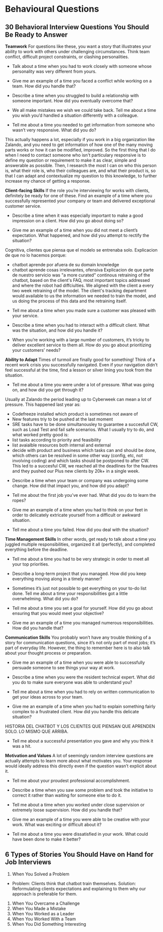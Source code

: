 # Behavioural Questions

## 30 Behavioral Interview Questions You Should Be Ready to Answer

**Teamwork**
For questions like these, you want a story that illustrates your ability to work with others under challenging circumstances. Think team conflict, difficult project constraints, or clashing personalities.

* Talk about a time when you had to work closely with someone whose personality was very different from yours.

* Give me an example of a time you faced a conflict while working on a team. How did you handle that?

* Describe a time when you struggled to build a relationship with someone important. How did you eventually overcome that?

* We all make mistakes we wish we could take back. Tell me about a time you wish you’d handled a situation differently with a colleague.

* Tell me about a time you needed to get information from someone who wasn’t very responsive. What did you do?

This actually happens a lot, especially if you work in a big organization like Zalando, and you need to get information of how one of the many moving parts works or how it can be modified, improved. So the first thing that I do when I need to contact someone who isn't particulary responsive is to define my question or requirement to make it as clear, simple and answerable as possible. Then, I research the most I can on who this person is, what their role is, who their colleagues are, and what their product is, so that I can adapt and contextualize my question to this knowledge, to further increase my chance of getting a response.


**Client-facing Skills**
If the role you’re interviewing for works with clients, definitely be ready for one of these. Find an example of a time where you successfully represented your company or team and delivered exceptional customer service.

* Describe a time when it was especially important to make a good impression on a client. How did you go about doing so?
  
* Give me an example of a time when you did not meet a client’s expectation. What happened, and how did you attempt to rectify the situation?

Cognitiva, clientes que piensa que el modelo se entrenaba solo.
Explicacion de que no lo hacemos porque:
 - chatbot aprende por afuera de su domain knowledge
 - chatbot aprende cosas irrelevantes, ofensiva
Explicacion de que parte de nuestro servicio was "a more curated" continous retraining of the chatbot, based on the client's FAQ, most important topics addressed and where the robot had diffciulties.
We aligned with the client a every two week retraining of the model. The client's tracking department would available to us the information we needed to train the model, and us doing the process of this data and the retraining itself.

* Tell me about a time when you made sure a customer was pleased with your service.

* Describe a time when you had to interact with a difficult client. What was the situation, and how did you handle it?
  
* When you’re working with a large number of customers, it’s tricky to deliver excellent service to them all. How do you go about prioritizing your customers’ needs?

**Ability to Adapt**
Times of turmoil are finally good for something! Think of a recent work crisis you successfully navigated. Even if your navigation didn’t feel successful at the time, find a lesson or silver lining you took from the situation.

* Tell me about a time you were under a lot of pressure. What was going on, and how did you get through it?

Usually at Zalando the period leading up to Cyberweek can mean a lot of pressure. This happened last year as:
- Codefreeze installed which product is sometimes not aware of
- New features triy to be pushed at the last moment
- SRE tasks have to be done simultanousley to guarantee a succesfull CW, such as Load Test and fail safe scenarios.
What I usually try to do, and what worked pretty good is:
- list tasks according to priority and feasibility
- list avaialble resources both internal and external
- decide with product and business which tasks can and should be done, which others can be resolved in some other way (config, etc, not involving coding) and which tasks should be postponed to after CW.
This led to a succesful CW, we reached all the deadlines for the feautres and they pushed our Plus new clients by 20k+ in a single week.

  
* Describe a time when your team or company was undergoing some change. How did that impact you, and how did you adapt?

* Tell me about the first job you’ve ever had. What did you do to learn the ropes?

* Give me an example of a time when you had to think on your feet in order to delicately extricate yourself from a difficult or awkward situation.
  
* Tell me about a time you failed. How did you deal with the situation?


**Time Management Skills**
In other words, get ready to talk about a time you juggled multiple responsibilities, organized it all (perfectly), and completed everything before the deadline.

* Tell me about a time you had to be very strategic in order to meet all your top priorities.

* Describe a long-term project that you managed. How did you keep everything moving along in a timely manner?

* Sometimes it’s just not possible to get everything on your to-do list done. Tell me about a time your responsibilities got a little overwhelming. What did you do?

* Tell me about a time you set a goal for yourself. How did you go about ensuring that you would meet your objective?

* Give me an example of a time you managed numerous responsibilities. How did you handle that?

**Communication Skills**
You probably won’t have any trouble thinking of a story for communication questions, since it’s not only part of most jobs; it’s part of everyday life. However, the thing to remember here is to also talk about your thought process or preparation.

* Give me an example of a time when you were able to successfully persuade someone to see things your way at work.

* Describe a time when you were the resident technical expert. What did you do to make sure everyone was able to understand you?

* Tell me about a time when you had to rely on written communication to get your ideas across to your team.

* Give me an example of a time when you had to explain something fairly complex to a frustrated client. How did you handle this delicate situation?

HISTORIA DEL CHATBOT Y LOS CLIENTES QUE PIENSAN QUE APRENDEN SOLO. LO MISMO QUE ARRIBA.

* Tell me about a successful presentation you gave and why you think it was a hit.


**Motivation and Values**
A lot of seemingly random interview questions are actually attempts to learn more about what motivates you. Your response would ideally address this directly even if the question wasn’t explicit about it.

* Tell me about your proudest professional accomplishment.

* Describe a time when you saw some problem and took the initiative to correct it rather than waiting for someone else to do it.

* Tell me about a time when you worked under close supervision or extremely loose supervision. How did you handle that?

* Give me an example of a time you were able to be creative with your work. What was exciting or difficult about it?

* Tell me about a time you were dissatisfied in your work. What could have been done to make it better?


## 6 Types of Stories You Should Have on Hand for Job Interviews

1. When You Solved a Problem

- Problem: Clients think that chatbot train themselves. Solution: Reformulating clients expectations and explaining to them why our approach is preferable for them.

1. When You Overcame a Challenge
2. When You Made a Mistake
3. When You Worked as a Leader
4. When You Worked With a Team
5. When You Did Something Interesting




